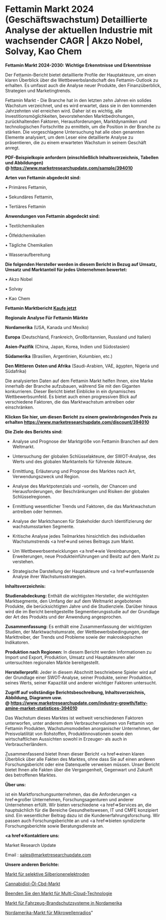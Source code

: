 # Fettamin Markt 2024 (Geschäftswachstum) Detaillierte Analyse der aktuellen Industrie mit wachsender CAGR | Akzo Nobel, Solvay, Kao Chem

<strong>Fettamin Markt 2024-2030: Wichtige Erkenntnisse und Erkenntnisse</strong>

Der Fettamin-Bericht bietet detaillierte Profile der Hauptakteure, um einen klaren Überblick über die Wettbewerbslandschaft des Fettamin-Outlook zu erhalten. Es umfasst auch die Analyse neuer Produkte, den Finanzüberblick, Strategien und Marketingtrends.

Fettamin Markt - Die Branche hat in den letzten zehn Jahren ein solides Wachstum verzeichnet, und es wird erwartet, dass sie in den kommenden Jahrzehnten viel erreichen wird. Daher ist es wichtig, alle Investitionsmöglichkeiten, bevorstehenden Marktbedrohungen, zurückhaltenden Faktoren, Herausforderungen, Marktdynamiken und technologischen Fortschritte zu ermitteln, um die Position in der Branche zu stärken. Die vorgeschlagene Untersuchung hat alle oben genannten Elemente analysiert, um dem Leser eine detaillierte Analyse zu präsentieren, die zu einem erwarteten Wachstum in seinem Geschäft anregt.

<strong><b>PDF-Beispielkopie anfordern (einschließlich Inhaltsverzeichnis, Tabellen und Abbildungen) @ </b></strong><strong><a href=https://www.marketresearchupdate.com/sample/394010><strong>https://www.marketresearchupdate.com/sample/394010</u></a></strong></strong>

<strong>Arten von Fettamin abgedeckt sind:</strong>

• Primäres Fettamin,

• Sekundäres Fettamin,

• Tertiäres Fettamin

<strong>Anwendungen von Fettamin abgedeckt sind:</strong>

• Textilchemikalien

• Ölfeldchemikalien

• Tägliche Chemikalien

• Wasseraufbereitung

<strong>Die folgenden Hersteller werden in diesem Bericht in Bezug auf Umsatz, Umsatz und Marktanteil für jedes Unternehmen bewertet:</strong>

• Akzo Nobel

• Solvay

• Kao Chem

<strong>Fettamin Marktbericht <a href=https://www.marketresearchupdate.com/buynow/394010>Kaufe jetzt</a></strong>

<strong>Regionale Analyse Für Fettamin Märkte</strong>

<strong>Nordamerika</strong> (USA, Kanada und Mexiko)

<strong>Europa</strong> (Deutschland, Frankreich, Großbritannien, Russland und Italien)

<strong>Asien-Pazifik</strong> (China, Japan, Korea, Indien und Südostasien)

<strong>Südamerika</strong> (Brasilien, Argentinien, Kolumbien, etc.)

<strong>Den Mittleren</strong> <strong>Osten und Afrika</strong> (Saudi-Arabien, VAE, ägypten, Nigeria und Südafrika)

Die analysierten Daten auf dem Fettamin Markt helfen Ihnen, eine Marke innerhalb der Branche aufzubauen, während Sie mit den Giganten konkurrieren. Dieser Bericht bietet Einblicke in ein dynamisches Wettbewerbsumfeld. Es bietet auch einen progressiven Blick auf verschiedene Faktoren, die das Marktwachstum antreiben oder einschränken.

<strong>Klicken Sie hier, um diesen Bericht zu einem gewinnbringenden Preis zu erhalten
</strong><strong><a href=https://www.marketresearchupdate.com/discount/394010>https://www.marketresearchupdate.com/discount/394010</b></u></strong></a>

<strong>Die Ziele des Berichts sind:</strong>

- Analyse und Prognose der Marktgröße von Fettamin Branchen auf dem Weltmarkt.

- Untersuchung der globalen Schlüsselakteure, der SWOT-Analyse, des Werts und des globalen Marktanteils für führende Akteure.

- Ermittlung, Erläuterung und Prognose des Marktes nach Art, Verwendungszweck und Region.

- Analyse des Marktpotenzials und -vorteils, der Chancen und Herausforderungen, der Beschränkungen und Risiken der globalen Schlüsselregionen.

- Ermittlung wesentlicher Trends und Faktoren, die das Marktwachstum antreiben oder hemmen.

- Analyse der Marktchancen für Stakeholder durch Identifizierung der wachstumsstarken Segmente.

- Kritische Analyse jedes Teilmarktes hinsichtlich des individuellen Wachstumstrends <a href=>und</a> seines Beitrags zum Markt.

- Um Wettbewerbsentwicklungen <a href=>wie</a> Vereinbarungen, Erweiterungen, neue Produkteinführungen und Besitz auf dem Markt zu verstehen.

- Strategische Darstellung der Hauptakteure und <a href=>umfas</a>sende Analyse ihrer Wachstumsstrategien.

<strong>Inhaltsverzeichnis:</strong>

<strong>Studienabdeckung:</strong> Enthält die wichtigsten Hersteller, die wichtigsten Marktsegmente, den Umfang der auf dem Weltmarkt angebotenen Produkte, die berücksichtigten Jahre und die Studienziele. Darüber hinaus wird die im Bericht bereitgestellte Segmentierungsstudie auf der Grundlage der Art des Produkts und der Anwendung angesprochen.

<strong>Zusammenfassung:</strong> Es enthält eine Zusammenfassung der wichtigsten Studien, der Marktwachstumsrate, der Wettbewerbsbedingungen, der Markttreiber, der Trends und Probleme sowie der makroskopischen Indikatoren.

<strong>Produktion nach Regionen:</strong> In diesem Bericht werden Informationen zu Import und Export, Produktion, Umsatz und Hauptakteuren aller untersuchten regionalen Märkte bereitgestellt.

<strong>Herstellerprofil:</strong> Jeder in diesem Abschnitt beschriebene Spieler wird auf der Grundlage einer SWOT-Analyse, seiner Produkte, seiner Produktion, seines Werts, seiner Kapazität und anderer wichtiger Faktoren untersucht.

<strong><b>Zugriff auf vollständige Berichtsbeschreibung, Inhaltsverzeichnis, Abbildung, Diagramm usw. @ </b></strong><strong><a href=https://www.marketresearchupdate.com/industry-growth/fatty-amine-market-statistices-394010>https://www.marketresearchupdate.com/industry-growth/fatty-amine-market-statistices-394010</a></strong>

Das Wachstum dieses Marktes ist weltweit verschiedenen Faktoren unterworfen, unter anderem dem Verbrauchervolumen von Fettamin von Fettamin Produkten, Wachstumsmodellen anorganischer Unternehmen, der Preisvolatilität von Rohstoffen, Produktinnovationen sowie den wirtschaftlichen Aussichten sowohl in Erzeuger- als auch in Verbraucherländern.

Zusammenfassend bietet Ihnen dieser Bericht <a href=>einen</a> klaren Überblick über alle Fakten des Marktes, ohne dass Sie auf einen anderen Forschungsbericht oder eine Datenquelle verweisen müssen. Unser Bericht bietet Ihnen alle Fakten über die Vergangenheit, Gegenwart und Zukunft des betroffenen Marktes.

<strong>Über uns:</strong>

 ist ein Marktforschungsunternehmen, das die Anforderungen <a href=>großer</a> Unternehmen, Forschungsagenturen und anderer Unternehmen erfüllt. Wir bieten verschiedene <a href=>Services</a> an, die hauptsächlich für die Bereiche Gesundheitswesen, IT und CMFE konzipiert sind. Ein wesentlicher Beitrag dazu ist die Kundenerfahrungsforschung. Wir passen auch Forschungsberichte an und <a href=>bieten</a> syndizierte Forschungsberichte sowie Beratungsdienste an.

<strong><a href=>Kontaktiere uns:</a></strong>

Market Research Update

Email : sales@marketresearchupdate.com

<strong>Unsere anderen Berichte:</strong>

<a href=https://www.linkedin.com/pulse/silver-ion-selective-electrodes-market-has-huge>Markt für selektive Silberionenelektroden</a>

<a href=https://www.linkedin.com/pulse/cannabidiol-oil-cbd-market-analysis-segment>Cannabidiol-Öl-Cbd-Markt</a>

<a href=https://www.linkedin.com/pulse/end-multi-cloud-technology-market-size-emerging>Beenden Sie den Markt für Multi-Cloud-Technologie</a>

<a href=https://www.linkedin.com/pulse/north-america-vehicle-fire-protection-system-market-2030>Markt für Fahrzeug-Brandschutzsysteme in Nordamerika</a>

<a href=https://www.linkedin.com/pulse/north-america-microwave-radio-market-report-covers-future>Nordamerika-Markt für Mikrowellenradios</a>"
